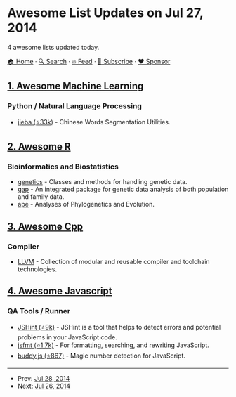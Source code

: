 # Awesome List Updates on Jul 27, 2014

4 awesome lists updated today.

[🏠 Home](/README.md) · [🔍 Search](https://www.trackawesomelist.com/search/) · [🔥 Feed](https://www.trackawesomelist.com/rss.xml) · [📮 Subscribe](https://trackawesomelist.us17.list-manage.com/subscribe?u=d2f0117aa829c83a63ec63c2f&id=36a103854c) · [❤️  Sponsor](https://github.com/sponsors/theowenyoung)



## [1. Awesome Machine Learning](/content/josephmisiti/awesome-machine-learning/README.md)

### Python / Natural Language Processing

*   [jieba (⭐33k)](https://github.com/fxsjy/jieba#jieba-1) - Chinese Words Segmentation Utilities.

## [2. Awesome R](/content/qinwf/awesome-R/README.md)

### Bioinformatics and Biostatistics

*   [genetics](http://cran.r-project.org/web/packages/genetics/index.html) - Classes and methods for handling genetic data.
*   [gap](http://cran.r-project.org/web/packages/gap/index.html) - An integrated package for genetic data analysis of both population and family data.
*   [ape](http://cran.r-project.org/web/packages/ape/index.html) - Analyses of Phylogenetics and Evolution.

## [3. Awesome Cpp](/content/fffaraz/awesome-cpp/README.md)

### Compiler

*   [LLVM](http://llvm.org/) - Collection of modular and reusable compiler and toolchain technologies.

## [4. Awesome Javascript](/content/sorrycc/awesome-javascript/README.md)

### QA Tools / Runner

*   [JSHint (⭐9k)](https://github.com/jshint/jshint/) - JSHint is a tool that helps to detect errors and potential problems in your JavaScript code.
*   [jsfmt (⭐1.7k)](https://github.com/rdio/jsfmt) - For formatting, searching, and rewriting JavaScript.
*   [buddy.js (⭐867)](https://github.com/danielstjules/buddy.js) - Magic number detection for JavaScript.

---

- Prev: [Jul 28, 2014](/content/2014/07/28/README.md)
- Next: [Jul 26, 2014](/content/2014/07/26/README.md)